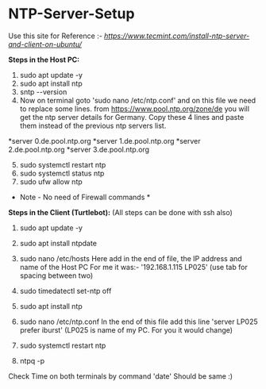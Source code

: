 # NTP-Server-Setup


Use this site for Reference :- *https://www.tecmint.com/install-ntp-server-and-client-on-ubuntu/*

**Steps in the Host PC:**
1) sudo apt update -y
2) sudo apt install ntp 
3) sntp --version
4) Now on terminal goto 'sudo nano /etc/ntp.conf' and on this file we need to replace some lines.
from https://www.pool.ntp.org/zone/de you will get the ntp server details for Germany. Copy these 4 lines and paste them instead of the previous ntp servers list.

*server 0.de.pool.ntp.org
*server 1.de.pool.ntp.org
*server 2.de.pool.ntp.org
*server 3.de.pool.ntp.org

5) sudo systemctl restart ntp
6) sudo systemctl status ntp
7) sudo ufw allow ntp 
* Note - No need of Firewall commands *

**Steps in the Client (Turtlebot):** 
(All steps can be done with ssh also)
1) sudo apt update -y
2) sudo apt install ntpdate
3) sudo nano /etc/hosts
Here add in the end of file, the IP address and name of the Host PC
For me it was:- '192.168.1.115  LP025'
(use tab for spacing between two) 

4) sudo timedatectl set-ntp off
5) sudo apt install ntp
6) sudo nano /etc/ntp.conf
In the end of this file add this line 'server LP025 prefer iburst'
(LP025 is name of my PC. For you it would change)
7) sudo systemctl restart ntp
8) ntpq -p

Check Time on both terminals by command 'date'
Should be same :)
